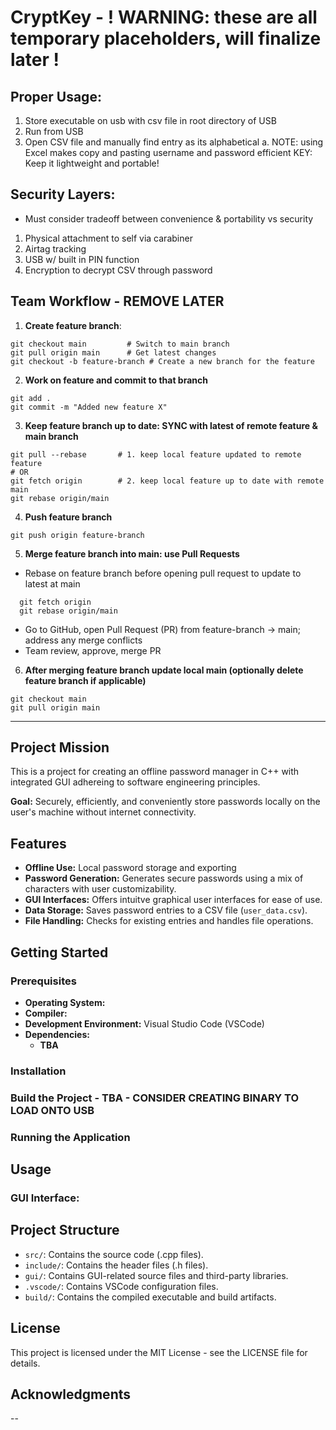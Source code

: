 # CryptKey - ! WARNING: these are all temporary placeholders, will finalize later ! 

## Proper Usage:
1. Store executable on usb with csv file in root directory of USB
2. Run from USB 
3. Open CSV file and manually find entry as its alphabetical
    a. NOTE: using Excel makes copy and pasting username and password efficient
KEY: Keep it lightweight and portable!

## Security Layers: 
- Must consider tradeoff between convenience & portability vs security
1. Physical attachment to self via carabiner
2. Airtag tracking
3. USB w/ built in PIN function 
4. Encryption to decrypt CSV through password 

## Team Workflow - REMOVE LATER
1. **Create feature branch**:
```
git checkout main         # Switch to main branch
git pull origin main      # Get latest changes
git checkout -b feature-branch # Create a new branch for the feature
```

2. **Work on feature and commit to that branch**
```
git add .
git commit -m "Added new feature X"
```

3. **Keep feature branch up to date: SYNC with latest of remote feature & main branch**
```
git pull --rebase       # 1. keep local feature updated to remote feature 
# OR
git fetch origin        # 2. keep local feature up to date with remote main
git rebase origin/main
```

4. **Push feature branch**
```
git push origin feature-branch
```

5. **Merge feature branch into main: use Pull Requests**
  - Rebase on feature branch before opening pull request to update to latest at main  
```
  git fetch origin
  git rebase origin/main

```
  - Go to GitHub, open Pull Request (PR) from feature-branch -> main; address any merge conflicts
  - Team review, approve, merge PR

6. **After merging feature branch update local main (optionally delete feature branch if applicable)**
```
git checkout main
git pull origin main

```
---

## Project Mission
This is a project for creating an offline password manager in C++ with integrated GUI adhereing to software engineering principles.

**Goal:** Securely, efficiently, and conveniently store passwords locally on the user's machine without internet connectivity.

## Features

- **Offline Use:** Local password storage and exporting
- **Password Generation:** Generates secure passwords using a mix of characters with user customizability.
- **GUI Interfaces:** Offers intuitve graphical user interfaces for ease of use.
- **Data Storage:** Saves password entries to a CSV file (`user_data.csv`).
- **File Handling:** Checks for existing entries and handles file operations.

## Getting Started

### Prerequisites

- **Operating System:** 
- **Compiler:** 
- **Development Environment:** Visual Studio Code (VSCode)
- **Dependencies:**
  - **TBA**

### Installation

### Build the Project - TBA - CONSIDER CREATING BINARY TO LOAD ONTO USB

### Running the Application

## Usage

### GUI Interface:

## Project Structure

- `src/`: Contains the source code (.cpp files).
- `include/`: Contains the header files (.h files).
- `gui/`: Contains GUI-related source files and third-party libraries.
- `.vscode/`: Contains VSCode configuration files.
- `build/`: Contains the compiled executable and build artifacts.

## License

This project is licensed under the MIT License - see the LICENSE file for details.

## Acknowledgments


--



